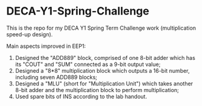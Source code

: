# DECA-Y1-Spring-Challenge
This is the repo for my DECA Y1 Spring Term Challenge work (multiplication speed-up design).

Main aspects improved in EEP1:
1) Designed the "ADD889" block, comprised of one 8-bit adder which has its "COUT" and "SUM" connected as a 9-bit output value;
2) Designed a "8*8" multiplication block which outputs a 16-bit number, including seven ADD889 blocks;
3) Designed a "MLU" (short for "Multiplication Unit") which takes another 8-bit adder and the multiplication block to perform multiplication;
4) Used spare bits of INS according to the lab handout.
